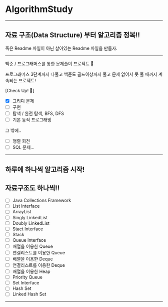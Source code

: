 # AlgorithmStudy

---
## 자료 구조(Data Structure) 부터 알고리즘 정복!!

죽은 Readme 파일이 아닌 살아있는 Readme 파일을 만들자.

---
백준 / 프로그래머스를 통한 문제풀이 프로젝트 🛴

프로그래머스 3단계까지 다풀고
백준도 골드이상까지 풀고
문제 없어서 못 풀 때까지 계속되는 프로젝트!


[Check Up! 🧾]
- [x] 그리디 문제
- [ ] 구현
- [ ] 탐색 / 완전 탐색, BFS, DFS
- [ ] 기본 동적 프로그래밍

그 밖에..
- [ ] 행렬 회전
- [ ] SQL 문제...

---
## 하루에 하나씩 알고리즘 시작!


## 자료구조도 하나씩!!

- [ ] Java Collections Framework
- [ ] List Interface
- [ ] ArrayList
- [ ] Singly LinkedList
- [ ] Doubly LinkedList
- [ ] Stact Interface
- [ ] Stack
- [ ] Queue Interface
- [ ] 배열을 이용한 Queue
- [ ] 연결리스트를 이용한 Queue
- [ ] 배열을 이용한 Deque
- [ ] 연결리스트를 이용한 Deque
- [ ] 배열을 이용한 Heap
- [ ] Priority Queue
- [ ] Set Interface
- [ ] Hash Set
- [ ] Linked Hash Set
---
